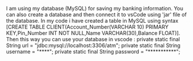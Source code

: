 I am using my database (MySQL) for saving my banking information.
You can also create a database and then connect it to vsCode using 'jar' file of the database.
In my code i have created a table in MySQL using syntax 
[CREATE TABLE CLIENT(Account_Number(VARCHAR 10) PRIMARY KEY,Pin_Number INT NOT NULL,Name VARCHAR(30),Balance FLOAT)].
Then this way you can use your database in vscode : 
     private static final String url = "jdbc:mysql://localhost:3306/atm";
     private static final String username = "****";
     private static final String password = "***********";
